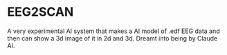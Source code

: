 # EEG2SCAN
A very experimental AI system that makes a AI model of .edf EEG data and then can show a 3d image of it in 2d and 3d. Dreamt into being by Claude AI.
